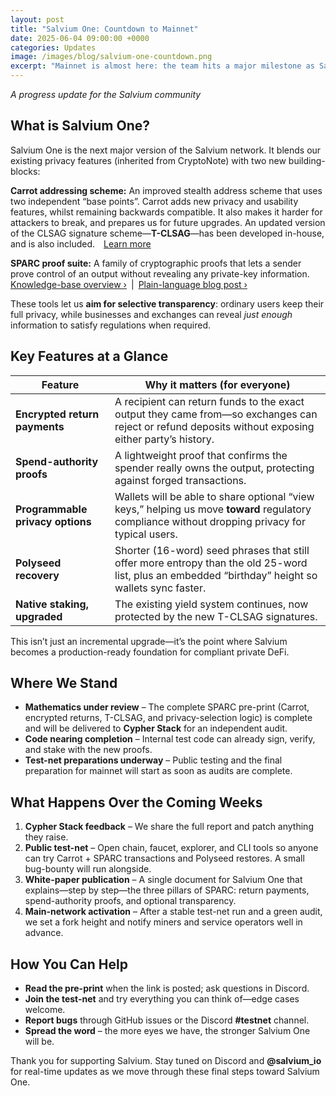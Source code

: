 ```yaml
---
layout: post
title: "Salvium One: Countdown to Mainnet"
date: 2025-06-04 09:00:00 +0000
categories: Updates
image: /images/blog/salvium-one-countdown.png
excerpt: "Mainnet is almost here: the team hits a major milestone as Salvium One enters its final countdown."
---
```


*A progress update for the Salvium community*

## **What is Salvium One?**

Salvium One is the next major version of the Salvium network. It blends our existing privacy features (inherited from CryptoNote) with two new building-blocks:

**Carrot addressing scheme:** An improved stealth address scheme that uses two independent “base points”. Carrot adds new privacy and usability features, whilst remaining backwards compatible. It also makes it harder for attackers to break, and prepares us for future upgrades. An updated version of the CLSAG signature scheme—**T-CLSAG**—has been developed in-house, and is also included. [Learn more](https://docs.salvium.io/knowledge-base/carrot-addressing)

**SPARC proof suite:** A family of cryptographic proofs that lets a sender prove control of an output without revealing any private-key information.  
[Knowledge-base overview ›](https://docs.salvium.io/THE%20PROJECT/sparc/) | [Plain-language blog post ›](https://salvium.io/blog/2025/05/08/salviums-innovative-solution/)

These tools let us **aim for selective transparency**: ordinary users keep their full privacy, while businesses and exchanges can reveal *just enough* information to satisfy regulations when required.

## **Key Features at a Glance**

| Feature                          | Why it matters (for everyone)                                                                                                                                                                                      |
| -------------------------------- | ------------------------------------------------------------------------------------------------------------------------------------------------------------------------------------------------------------------ |
| **Encrypted return payments**    | A recipient can return funds to the exact output they came from—so exchanges can reject or refund deposits without exposing either party’s history.                                                                |
| **Spend-authority proofs**       | A lightweight proof that confirms the spender really owns the output, protecting against forged transactions.                                                                                                      |
| **Programmable privacy options** | Wallets will be able to share optional “view keys,” helping us move **toward** regulatory compliance without dropping privacy for typical users.                                                                   |
| **Polyseed recovery**            | Shorter (16-word) seed phrases that still offer more entropy than the old 25-word list, plus an embedded “birthday” height so wallets sync faster. |
| **Native staking, upgraded**     | The existing yield system continues, now protected by the new T-CLSAG signatures.                                                                                                                                  |

This isn’t just an incremental upgrade—it’s the point where Salvium becomes a production-ready foundation for compliant private DeFi.

## **Where We Stand**

* **Mathematics under review** – The complete SPARC pre-print (Carrot, encrypted returns, T-CLSAG, and privacy-selection logic) is complete and will be delivered to **Cypher Stack** for an independent audit.
* **Code nearing completion** – Internal test code can already sign, verify, and stake with the new proofs.
* **Test-net preparations underway** – Public testing and the final preparation for mainnet will start as soon as audits are complete.

## **What Happens Over the Coming Weeks**

1. **Cypher Stack feedback** – We share the full report and patch anything they raise.
2. **Public test-net** – Open chain, faucet, explorer, and CLI tools so anyone can try Carrot + SPARC transactions and Polyseed restores. A small bug-bounty will run alongside.
3. **White-paper publication** – A single document for Salvium One that explains—step by step—the three pillars of SPARC: return payments, spend-authority proofs, and optional transparency.
4. **Main-network activation** – After a stable test-net run and a green audit, we set a fork height and notify miners and service operators well in advance.

## **How You Can Help**

* **Read the pre-print** when the link is posted; ask questions in Discord.
* **Join the test-net** and try everything you can think of—edge cases welcome.
* **Report bugs** through GitHub issues or the Discord **#testnet** channel.
* **Spread the word** – the more eyes we have, the stronger Salvium One will be.

Thank you for supporting Salvium. Stay tuned on Discord and **@salvium\_io** for real-time updates as we move through these final steps toward Salvium One.
